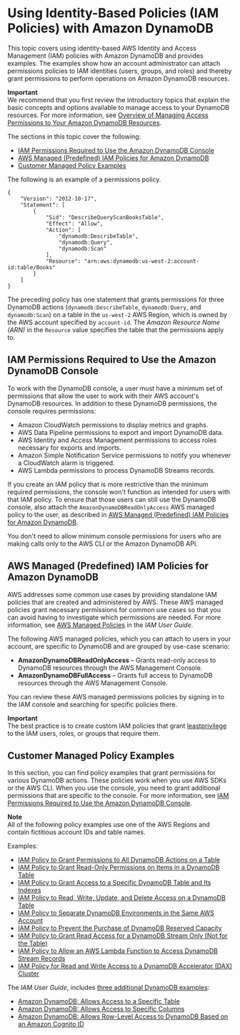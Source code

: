 # Using Identity\-Based Policies \(IAM Policies\) with Amazon DynamoDB<a name="using-identity-based-policies"></a>

This topic covers using identity\-based AWS Identity and Access Management \(IAM\) policies with Amazon DynamoDB and provides examples\. The examples show how an account administrator can attach permissions policies to IAM identities \(users, groups, and roles\) and thereby grant permissions to perform operations on Amazon DynamoDB resources\.

**Important**  
We recommend that you first review the introductory topics that explain the basic concepts and options available to manage access to your DynamoDB resources\. For more information, see [Overview of Managing Access Permissions to Your Amazon DynamoDB Resources](access-control-overview.md)\. 

The sections in this topic cover the following:
+ [IAM Permissions Required to Use the Amazon DynamoDB Console](#console-permissions)
+ [AWS Managed \(Predefined\) IAM Policies for Amazon DynamoDB](#access-policy-examples-aws-managed)
+ [Customer Managed Policy Examples](#access-policy-examples-for-sdk-cli)



The following is an example of a permissions policy\.

```
{
    "Version": "2012-10-17",
    "Statement": [
        {
            "Sid": "DescribeQueryScanBooksTable",
            "Effect": "Allow",
            "Action": [
                "dynamodb:DescribeTable",
                "dynamodb:Query",
                "dynamodb:Scan"
            ],
            "Resource": "arn:aws:dynamodb:us-west-2:account-id:table/Books"
        }
    ]
}
```

 The preceding policy has one statement that grants permissions for three DynamoDB actions \(`dynamodb:DescribeTable`, `dynamodb:Query`, and `dynamodb:Scan`\) on a table in the `us-west-2` AWS Region, which is owned by the AWS account specified by `account-id`\. The *Amazon Resource Name \(ARN\)* in the `Resource` value specifies the table that the permissions apply to\.

## IAM Permissions Required to Use the Amazon DynamoDB Console<a name="console-permissions"></a>

To work with the DynamoDB console, a user must have a minimum set of permissions that allow the user to work with their AWS account's DynamoDB resources\. In addition to these DynamoDB permissions, the console requires permissions:
+ Amazon CloudWatch permissions to display metrics and graphs\.
+ AWS Data Pipeline permissions to export and import DynamoDB data\. 
+  AWS Identity and Access Management permissions to access roles necessary for exports and imports\.
+ Amazon Simple Notification Service permissions to notify you whenever a CloudWatch alarm is triggered\.
+ AWS Lambda permissions to process DynamoDB Streams records\.

If you create an IAM policy that is more restrictive than the minimum required permissions, the console won't function as intended for users with that IAM policy\. To ensure that those users can still use the DynamoDB console, also attach the `AmazonDynamoDBReadOnlyAccess` AWS managed policy to the user, as described in [AWS Managed \(Predefined\) IAM Policies for Amazon DynamoDB](#access-policy-examples-aws-managed)\.

You don't need to allow minimum console permissions for users who are making calls only to the AWS CLI or the Amazon DynamoDB API\.

## AWS Managed \(Predefined\) IAM Policies for Amazon DynamoDB<a name="access-policy-examples-aws-managed"></a>

AWS addresses some common use cases by providing standalone IAM policies that are created and administered by AWS\. These AWS managed policies grant necessary permissions for common use cases so that you can avoid having to investigate which permissions are needed\. For more information, see [AWS Managed Policies](https://docs.aws.amazon.com/IAM/latest/UserGuide/access_policies_managed-vs-inline.html#aws-managed-policies) in the *IAM User Guide*\.

The following AWS managed policies, which you can attach to users in your account, are specific to DynamoDB and are grouped by use\-case scenario:
+ **AmazonDynamoDBReadOnlyAccess** – Grants read\-only access to DynamoDB resources through the AWS Management Console\.
+ **AmazonDynamoDBFullAccess** – Grants full access to DynamoDB resources through the AWS Management Console\.

You can review these AWS managed permissions policies by signing in to the IAM console and searching for specific policies there\.

**Important**  
The best practice is to create custom IAM policies that grant [leastprivilege ](https://docs.aws.amazon.com/IAM/latest/UserGuide/best-practices.html#grant-least-privilege) to the IAM users, roles, or groups that require them\. 

## Customer Managed Policy Examples<a name="access-policy-examples-for-sdk-cli"></a>

In this section, you can find policy examples that grant permissions for various DynamoDB actions\. These policies work when you use AWS SDKs or the AWS CLI\. When you use the console, you need to grant additional permissions that are specific to the console\.  For more information, see [IAM Permissions Required to Use the Amazon DynamoDB Console](#console-permissions)\.

**Note**  
All of the following policy examples use one of the AWS Regions and contain fictitious account IDs and table names\.

Examples:
+ [IAM Policy to Grant Permissions to All DynamoDB Actions on a Table](grant-permissions-to-any-action-on-table.md)
+ [IAM Policy to Grant Read\-Only Permissions on Items in a DynamoDB Table](read-only-permissions-on-table-items.md)
+ [IAM Policy to Grant Access to a Specific DynamoDB Table and Its Indexes](iam-policy-specific-table-indexes.md)
+ [IAM Policy to Read, Write, Update, and Delete Access on a DynamoDB Table](iam-policy-example-data-crud.md)
+ [IAM Policy to Separate DynamoDB Environments in the Same AWS Account](iam-policy-separate-environments.md)
+ [IAM Policy to Prevent the Purchase of DynamoDB Reserved Capacity](iam-policy-prevent-purchase-reserved-capacity.md)
+ [IAM Policy to Grant Read Access for a DynamoDB Stream Only \(Not for the Table\)](iam-policy-read-stream-only.md)
+ [IAM Policy to Allow an AWS Lambda Function to Access DynamoDB Stream Records](iam-policy-example-lamda-process-dynamodb-streams.md)
+ [IAM Policy for Read and Write Access to a DynamoDB Accelerator \(DAX\) Cluster](iam-policy-example-read-write-dax-access.md)

 The *IAM User Guide*, includes [three additional DynamoDB examples](https://docs.aws.amazon.com/IAM/latest/UserGuide/access_policies_examples.html):
+ [Amazon DynamoDB: Allows Access to a Specific Table](https://docs.aws.amazon.com/IAM/latest/UserGuide/reference_policies_examples_dynamodb_specific-table.html)
+ [Amazon DynamoDB: Allows Access to Specific Columns](https://docs.aws.amazon.com/IAM/latest/UserGuide/reference_policies_examples_dynamodb_columns.html)
+ [Amazon DynamoDB: Allows Row\-Level Access to DynamoDB Based on an Amazon Cognito ID](https://docs.aws.amazon.com/IAM/latest/UserGuide/reference_policies_examples_dynamodb_rows.html)